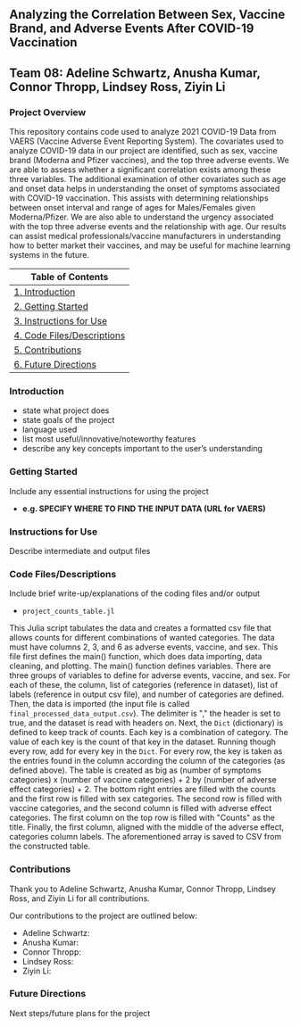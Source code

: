 ## Analyzing the Correlation Between Sex, Vaccine Brand, and Adverse Events After COVID-19 Vaccination
## Team 08: Adeline Schwartz, Anusha Kumar, Connor Thropp, Lindsey Ross, Ziyin Li

### Project Overview
This repository contains code used to analyze 2021 COVID-19 Data from VAERS (Vaccine Adverse Event Reporting System). The covariates used to analyze COVID-19 data in our project are identified, such as sex, vaccine brand (Moderna and Pfizer vaccines), and the top three adverse events. We are able to assess whether a significant correlation exists among these three variables. The additional examination of other covariates such as age and onset data helps in understanding the onset of symptoms associated with COVID-19 vaccination. This assists with determining relationships between onset interval and range of ages for Males/Females given Moderna/Pfizer. We are also able to understand the urgency associated with the top three adverse events and the relationship with age. Our results can assist medical professionals/vaccine manufacturers in understanding how to better market their vaccines, and may be useful for machine learning systems in the future.


| Table of Contents |
| ----------------- |
| [1. Introduction](#introduction) |
| [2. Getting Started](#getting-started) |
| [3. Instructions for Use](#instructions-for-use) |
| [4. Code Files/Descriptions](#code-files/descriptions) |
| [5. Contributions](#contributions) |
| [6. Future Directions](#future-directions) |

### Introduction
- state what project does
- state goals of the project
- language used
- list  most useful/innovative/noteworthy features
- describe any key concepts important to the user’s understanding


### Getting Started
Include any essential instructions for using the project
- **e.g. SPECIFY WHERE TO FIND THE INPUT DATA (URL for VAERS)**

### Instructions for Use
Describe intermediate and output files

### Code Files/Descriptions
Include brief write-up/explanations of the coding files and/or output

- `project_counts_table.jl`

This Julia script tabulates the data and creates a formatted csv file that allows counts for different combinations of wanted categories. The data must have columns 2, 3, and 6 as adverse events, vaccine, and sex. This file first defines the main() function, which does data importing, data cleaning, and plotting. The main() function defines variables. There are three groups of variables to define for adverse events, vaccine, and sex. For each of these, the column, list of categories (reference in dataset), list of labels (reference in output csv file), and number of categories are defined. Then, the data is imported (the input file is called `final_processed_data_output.csv`). The delimiter is "," the header is set to true, and the dataset is read with headers on. Next, the `Dict` (dictionary) is defined to keep track of counts. Each key is a combination of category. The value of each key is the count of that key in the dataset. Running though every row, add for every key in the `Dict`. For every row, the key is taken as the entries found in the column according the column of the categories (as defined above). The table is created as big as (number of symptoms categories) x (number of vaccine categories) + 2 by (number of adverse effect categories) + 2. The bottom right entries are filled with the counts and the first row is filled with sex categories. The second row is filled with vaccine categories, and the second column is filled with adverse effect categories. The first column on the top row is filled with "Counts" as the title. Finally, the first column, aligned with the middle of the adverse effect, categories column labels. The aforementioned array is saved to CSV from the constructed table.


### Contributions
Thank you to Adeline Schwartz, Anusha Kumar, Connor Thropp, Lindsey Ross, and Ziyin Li for all contributions. 

Our contributions to the project are outlined below:

- Adeline Schwartz:
- Anusha Kumar:
- Connor Thropp:
- Lindsey Ross:
- Ziyin Li:

### Future Directions
Next steps/future plans for the project
